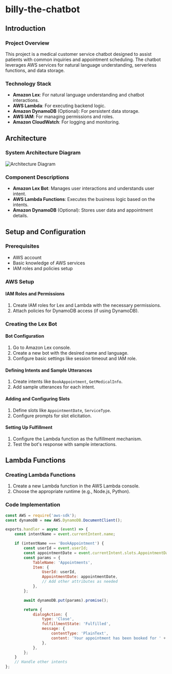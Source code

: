 # billy-the-chatbot

## Introduction
### Project Overview
This project is a medical customer service chatbot designed to assist patients with common inquiries and appointment scheduling. The chatbot leverages AWS services for natural language understanding, serverless functions, and data storage.

### Technology Stack
- **Amazon Lex**: For natural language understanding and chatbot interactions.
- **AWS Lambda**: For executing backend logic.
- **Amazon DynamoDB** (Optional): For persistent data storage.
- **AWS IAM**: For managing permissions and roles.
- **Amazon CloudWatch**: For logging and monitoring.

## Architecture
### System Architecture Diagram
![Architecture Diagram](link_to_diagram.png)

### Component Descriptions
- **Amazon Lex Bot**: Manages user interactions and understands user intent.
- **AWS Lambda Functions**: Executes the business logic based on the intents.
- **Amazon DynamoDB** (Optional): Stores user data and appointment details.

## Setup and Configuration
### Prerequisites
- AWS account
- Basic knowledge of AWS services
- IAM roles and policies setup

### AWS Setup
#### IAM Roles and Permissions
1. Create IAM roles for Lex and Lambda with the necessary permissions.
2. Attach policies for DynamoDB access (if using DynamoDB).

### Creating the Lex Bot
#### Bot Configuration
1. Go to Amazon Lex console.
2. Create a new bot with the desired name and language.
3. Configure basic settings like session timeout and IAM role.

#### Defining Intents and Sample Utterances
1. Create intents like `BookAppointment`, `GetMedicalInfo`.
2. Add sample utterances for each intent.

#### Adding and Configuring Slots
1. Define slots like `AppointmentDate`, `ServiceType`.
2. Configure prompts for slot elicitation.

#### Setting Up Fulfillment
1. Configure the Lambda function as the fulfillment mechanism.
2. Test the bot's response with sample interactions.

## Lambda Functions
### Creating Lambda Functions
1. Create a new Lambda function in the AWS Lambda console.
2. Choose the appropriate runtime (e.g., Node.js, Python).

### Code Implementation
```javascript
const AWS = require('aws-sdk');
const dynamoDB = new AWS.DynamoDB.DocumentClient();

exports.handler = async (event) => {
    const intentName = event.currentIntent.name;

    if (intentName === 'BookAppointment') {
        const userId = event.userId;
        const appointmentDate = event.currentIntent.slots.AppointmentDate;
        const params = {
            TableName: 'Appointments',
            Item: {
                UserId: userId,
                AppointmentDate: appointmentDate,
                // Add other attributes as needed
            },
        };

        await dynamoDB.put(params).promise();

        return {
            dialogAction: {
                type: 'Close',
                fulfillmentState: 'Fulfilled',
                message: {
                    contentType: 'PlainText',
                    content: 'Your appointment has been booked for ' + appointmentDate,
                },
            },
        };
    }
    // Handle other intents
};
